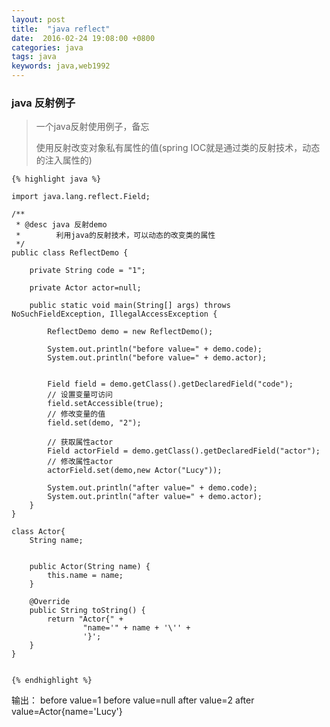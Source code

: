 ```yaml
---
layout: post
title:  "java reflect"
date:  2016-02-24 19:08:00 +0800
categories: java
tags: java
keywords: java,web1992
---
```


### java 反射例子
> 一个java反射使用例子，备忘
> 
> 使用反射改变对象私有属性的值(spring IOC就是通过类的反射技术，动态的注入属性的)

<!--more-->
	
	{% highlight java %}
	
	import java.lang.reflect.Field;

	/**
	 * @desc java 反射demo
	 *        利用java的反射技术，可以动态的改变类的属性
	 */
	public class ReflectDemo {

		private String code = "1";

		private Actor actor=null;

		public static void main(String[] args) throws NoSuchFieldException, IllegalAccessException {

			ReflectDemo demo = new ReflectDemo();

			System.out.println("before value=" + demo.code);
			System.out.println("before value=" + demo.actor);


			Field field = demo.getClass().getDeclaredField("code");
			// 设置变量可访问
			field.setAccessible(true);
			// 修改变量的值
			field.set(demo, "2");

			// 获取属性actor
			Field actorField = demo.getClass().getDeclaredField("actor");
			// 修改属性actor
			actorField.set(demo,new Actor("Lucy"));

			System.out.println("after value=" + demo.code);
			System.out.println("after value=" + demo.actor);
		}
	}

	class Actor{
		String name;


		public Actor(String name) {
			this.name = name;
		}

		@Override
		public String toString() {
			return "Actor{" +
					"name='" + name + '\'' +
					'}';
		}
	}
	
	   
	{% endhighlight %}
	
	
输出：
	before value=1
	before value=null
	after value=2
	after value=Actor{name='Lucy'}


